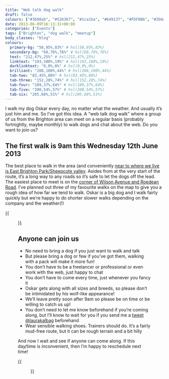 ```yaml
---
title: "Web talk dog walk"
draft: false
colours: ["#3698ab", "#526367", "#1ca1ba", "#649137", "#FDF8B6", "#3b6a2a", "#FFFFDF"]
date: 2013-06-09T16:13:31+00:00
categories: ["Events"]
tags: ["Brighton", "dog walk", "meetup"]
body_classes: "blog"
colours:
  primary-bg: "58,95%,83%" # hsl(58,95%,83%)
  secondary-bg: "60,76%,76%" # hsl(60,76%,76%)
  text: "212,47%,25%" # hsl(212,47%,25%)
  linktext: "193,100%,19%" # hsl(193,100%,19%)
  darklinktext: "0,0%,0%" # hsl(0,0%,0%)
  brilliant: "208,100%,44%" # hsl(208,100%,44%)
  tab-two: "83,45%,80%" # hsl(83,45%,80%)
  tab-three: "152,28%,74%" # hsl(152,28%,74%)
  tab-four: "189,37%,64%" # hsl(189,37%,64%)
  tab-five: "200,54%,57%" # hsl(200,54%,57%)
  tab-six: "205,68%,51%" # hsl(205,68%,51%)
---
```


I walk my dog Oskar every day, no matter what the weather. And usually it’s just him and me. So I’ve got this idea. A “web talk dog walk” where a group of us from the Brighton area can meet on a regular basis (probably fortnightly, maybe monthly) to walk dogs and chat about the web. Do you want to join us?

## The first walk is 9am this Wednesday 12th June 2013

The best place to walk in the area (and conveniently [near to where we live is East Brighton Park/Sheepcote valley](https://maps.google.com/maps/ms?msid=203285113495597462862.0004deb99f76f41c37bbd&amp;msa=0&amp;ll=50.816724,-0.102396&amp;spn=0.00281,0.006968). Asides from at the very start of the route, it’s a long way to any roads so it’s safe to let the dogs off the lead. The easiest place to meet is on the [corner of Wilson Avenue and Roedean Road](https://maps.google.com/maps/ms?msid=203285113495597462862.0004deb99f76f41c37bbd&amp;msa=0&amp;ll=50.816724,-0.102396&amp;spn=0.00281,0.006968). I’ve planned out three of my favourite walks on the map to give you a rough idea of how far we tend to walk. Oskar is a big dog and I walk fairly quickly but we’re happy to do shorter slower walks depending on the company and the weather(!)

[{{<figure class="wp-caption aligncenter size-full wp-image-3525 " alt="Brighton and the walking route around East Brighton Park/Sheepcote valley" src="/images/2013/06/brighton-map.png" width="600" height="330" caption="The routes (zoomed out) on Google Maps. Select the map to see the full map.">}}](https://maps.google.com/maps/ms?msid=203285113495597462862.0004deb99f76f41c37bbd&amp;msa=0&amp;ll=50.821011,-0.095851&amp;spn=0.010316,0.027874)

## Anyone can join us

* No need to bring a dog if you just want to walk and talk
* But please bring a dog or few if you’ve got them, walking with a pack will make it more fun!
* You don’t have to be a freelancer or professional or even work with the web, just happy to chat
* You don’t have to come every time, just whenever you fancy it
* Oskar gets along with all sizes and breeds, so please don’t be intimidated by his wolf-like appearance!
* We’ll leave pretty soon after 9am so please be on time or be willing to catch us up!
* You don’t need to let me know beforehand if you’re coming along, but I’ll know to wait for you if you send me a [tweet @laurakalbag](http://twitter.com/laurakalbag) beforehand
* Wear sensible walking shoes. Trainers should do. It’s a fairly mud-free route, but it can be rough terrain and a bit hilly

And now I wait and see if anyone can come along. If this day/time is inconvenient, then I’m happy to reschedule next time!

[{{<figure class="wp-caption aligncenter size-full wp-image-3501" alt="Oskar the husky/malamute cross in Sheepcote Valley" src="/images/2013/06/osky.jpg" width="800" height="600" caption="Oskar in Sheepcote Valley">}}](/images/2013/06/osky.jpg)

